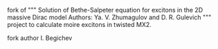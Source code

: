 fork of
"""
Solution of Bethe-Salpeter equation for excitons in the 2D massive Dirac model
Authors: Ya. V. Zhumagulov and D. R. Gulevich
""" project 
to calculate moire excitons in twisted MX2. 

fork author I. Begichev


